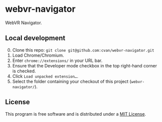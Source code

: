 # webvr-navigator

WebVR Navigator.

## Local development

0. Clone this repo: `git clone git@github.com:cvan/webvr-navigator.git`
1. Load Chrome/Chromium.
2. Enter `chrome://extensions/` in your URL bar.  
3. Ensure that the Developer mode checkbox in the top right-hand corner is checked.
4. Click `Load unpacked extension…`.
5. Select the folder containing your checkout of this project (`webvr-navigator/`).

## License

This program is free software and is distributed under a [MIT License](LICENSE.md).
